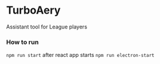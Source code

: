 # TurboAery
Assistant tool for League players

### How to run

```npm run start```
after react app starts
```npm run electron-start```

